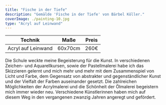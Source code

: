 ```yaml
---
title: "Fische in der Tiefe"
description: "Gemälde 'Fische in der Tiefe' von Bärbel Köller."
coverImage: ./painting-10.jpg
type: "Acryl auf Leinwand"
---
```


| Technik         | Maße    | Preis |
|-----------------|---------|-------|
| Acryl auf Leinwand | 60x70cm | 260€  |


Die Schule weckte meine Begeisterung für die Kunst. In verschiedenen Zeichen- und Aquarellkursen, sowie der Pastellmalerei habe ich das Skizzieren gelernt und mich mehr und mehr mit dem Zusammenspiel von Licht und Farbe, dem Gegensatz von abstrakter und gegenständlicher Kunst und der Vielfalt der Farben auseinander gesetzt. Die zahlreichen Möglichkeiten der Acrylmalerei und die Schönheit der Ölmalerei begeistern mich immer wieder neu. Verschiedene Künstlerinnen haben mich auf diesem Weg in den vergangenen zwanzig Jahren angeregt und gefördert.